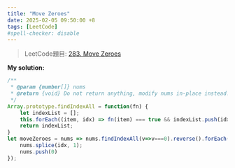 ```yaml
---
title: "Move Zeroes"
date: 2025-02-05 09:50:00 +8
tags: [LeetCode]
#spell-checker: disable
---
```


> LeetCode題目: [283. Move Zeroes](https://leetcode.com/problems/move-zeroes/description/?envType=study-plan-v2&envId=leetcode-75)

**My solution:**
```js
/**
 * @param {number[]} nums
 * @return {void} Do not return anything, modify nums in-place instead.
 */
Array.prototype.findIndexAll = function(fn) {
    let indexList = [];
    this.forEach((item, idx) => fn(item) === true && indexList.push(idx));
    return indexList;
}
let moveZeroes = nums => nums.findIndexAll(v=>v===0).reverse().forEach(idx => {
    nums.splice(idx, 1);
    nums.push(0)
});
```
